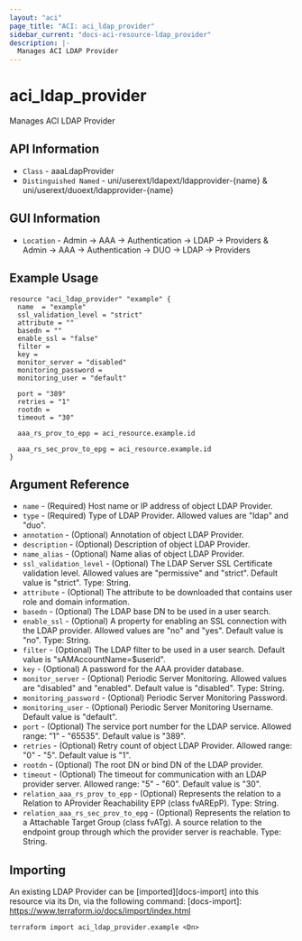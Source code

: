 ```yaml
---
layout: "aci"
page_title: "ACI: aci_ldap_provider"
sidebar_current: "docs-aci-resource-ldap_provider"
description: |-
  Manages ACI LDAP Provider
---
```


# aci_ldap_provider #
Manages ACI LDAP Provider

## API Information ##
* `Class` - aaaLdapProvider
* `Distinguished Named` - uni/userext/ldapext/ldapprovider-{name} & uni/userext/duoext/ldapprovider-{name}

## GUI Information ##
* `Location` - Admin -> AAA -> Authentication -> LDAP -> Providers & Admin -> AAA -> Authentication -> DUO -> LDAP -> Providers


## Example Usage ##
```hcl
resource "aci_ldap_provider" "example" {
  name  = "example"
  ssl_validation_level = "strict"
  attribute = ""
  basedn = ""
  enable_ssl = "false"
  filter = 
  key = 
  monitor_server = "disabled"
  monitoring_password = 
  monitoring_user = "default"

  port = "389"
  retries = "1"
  rootdn = 
  timeout = "30"

  aaa_rs_prov_to_epp = aci_resource.example.id

  aaa_rs_sec_prov_to_epg = aci_resource.example.id
}
```

## Argument Reference ##
* `name` - (Required) Host name or IP address of object LDAP Provider.
* `type` - (Required) Type of LDAP Provider. Allowed values are "ldap" and "duo".
* `annotation` - (Optional) Annotation of object LDAP Provider.
* `description` - (Optional) Description of object LDAP Provider.
* `name_alias` - (Optional) Name alias of object LDAP Provider.
* `ssl_validation_level` - (Optional) The LDAP Server SSL Certificate validation level. Allowed values are "permissive" and "strict". Default value is "strict". Type: String.
* `attribute` - (Optional) The attribute to be downloaded that contains user role and domain information.
* `basedn` - (Optional) The LDAP base DN to be used in a user search. 
* `enable_ssl` - (Optional) A property for enabling an SSL connection with the LDAP provider. Allowed values are "no" and "yes". Default value is "no". Type: String.
* `filter` - (Optional) The LDAP filter to be used in a user search. Default value is "sAMAccountName=$userid".
* `key` - (Optional) A password for the AAA provider database.
* `monitor_server` - (Optional) Periodic Server Monitoring. Allowed values are "disabled" and "enabled". Default value is "disabled". Type: String.
* `monitoring_password` - (Optional) Periodic Server Monitoring Password. 
* `monitoring_user` - (Optional) Periodic Server Monitoring Username. Default value is "default". 
* `port` - (Optional) The service port number for the LDAP service. Allowed range: "1" - "65535". Default value is "389".
* `retries` - (Optional) Retry count of object LDAP Provider. Allowed range: "0" - "5". Default value is "1".
* `rootdn` - (Optional) The root DN or bind DN of the LDAP provider.
* `timeout` - (Optional) The timeout for communication with an LDAP provider server. Allowed range: "5" - "60". Default value is "30".
* `relation_aaa_rs_prov_to_epp` - (Optional) Represents the relation to a Relation to AProvider Reachability EPP (class fvAREpP). Type: String.
* `relation_aaa_rs_sec_prov_to_epg` - (Optional) Represents the relation to a Attachable Target Group (class fvATg). A source relation to the endpoint group through which the provider server is reachable. Type: String.

## Importing ##
An existing LDAP Provider can be [imported][docs-import] into this resource via its Dn, via the following command:
[docs-import]: https://www.terraform.io/docs/import/index.html


```
terraform import aci_ldap_provider.example <Dn>
```